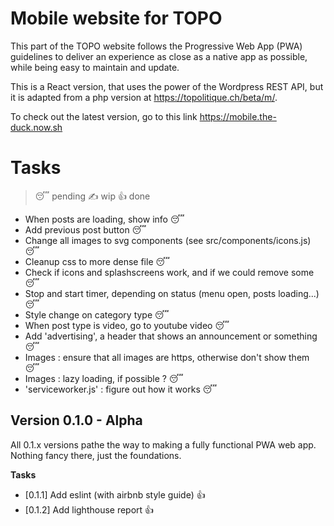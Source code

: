 # Mobile website for TOPO

This part of the TOPO website follows the Progressive Web App (PWA)
guidelines to deliver an experience as close as a native app as
possible,  while being easy to maintain and update.

This is a React version, that uses the power of the Wordpress REST API,
but it is adapted from a php version at
<https://topolitique.ch/beta/m/>.

To check out the latest version, go to this link
<https://mobile.the-duck.now.sh>

# Tasks

> 😴  pending
> ✍️  wip
> 👍  done

-   When posts are loading, show info 😴
-   Add previous post button 😴
-   Change all images to svg components (see src/components/icons.js) 😴
-   Cleanup css to more dense file 😴
-   Check if icons and splashscreens work, and if we could remove some
    😴
-   Stop and start timer, depending on status (menu open, posts
    loading...) 😴
-   Style change on category type 😴
-   When post type is video, go to youtube video 😴
-   Add 'advertising', a header that shows an announcement or something
    😴
-   Images : ensure that all images are https, otherwise don't show them
    😴
-   Images : lazy loading, if possible ? 😴
-   'serviceworker.js' : figure out how it works 😴

## Version 0.1.0 - Alpha

All 0.1.x versions pathe the way to making a fully functional PWA web
app. Nothing fancy there, just the foundations.  

**Tasks**

-   [0.1.1] Add eslint (with airbnb style guide) 👍
-   [0.1.2] Add lighthouse report 👍
